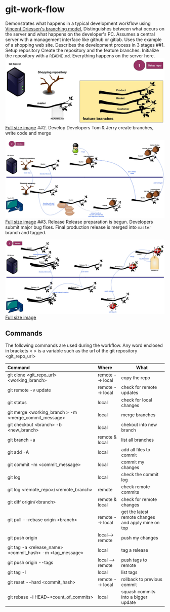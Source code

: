 # git-work-flow

Demonstrates what happens in a typical development workflow using [Vincent Driessen's branching model.](http://nvie.com/posts/a-successful-git-branching-model/) Distinguishes between what occurs on the server and what happens on the developer's PC. Assumes a central server with a management interface like github or gitlab. Uses the example of a shopping web site.
Describes the development process in 3 stages
##1. Setup repository
Create the repository and the feature branches. Initialize the repository with a `README.md`. Everything happens on the server here.
![alt text](images/gitflow1.jpg "Stage 1. Setup repo")
[Full size image](https://raw.githubusercontent.com/PhilCorcoran/git-work-flow/master/images/gitflow1.jpg)
##2. Develop
Developers Tom &amp; Jerry create branches, write code and merge

![alt text](images/gitflow2.jpg "Stage 2. Developing")
[Full size image](https://raw.githubusercontent.com/PhilCorcoran/git-work-flow/master/images/gitflow2.jpg)
##3. Release
Release preparation is begun. Developers submit major bug fixes. Final production release is merged into `master` branch and tagged.

![alt text](images/gitflow3.jpg "Stage 3. Releasing")
[Full size image](https://raw.githubusercontent.com/PhilCorcoran/git-work-flow/master/images/gitflow3.jpg)

## Commands
The following commands are used during the workflow. Any word enclosed in brackets &lt; &gt; is a variable such as the url of the git repository &lt;git_repo_url&gt;

| Command                                                                    | Where            | What                        |
|:---------------------------------------------------------------------------|:-----------------|-----------------------------|
| git clone &lt;git_repo_url&gt; &lt;working_branch&gt;                      | remote --> local | copy the repo               |
| git remote -v update                                                       | remote --> local | check for remote updates    |
| git status                                                                 | local            | check for local changes     |
| git merge &lt;working_branch &gt; -m &lt;merge_commit_message&gt;          | local            | merge branches              |
| git checkout &lt;branch&gt; -b &lt;new_branch&gt;                          | local            | chekout into new branch     |
| git branch -a                                                              | remote & local   | list all branches           |
| git add -A                                                                 | local            | add all files to commit     |
| git commit -m &lt;commit_message&gt;                                       | local            | commit my changes           |
| git log                                                                    | local            | check the commit log        |
| git log &lt;remote_repo&gt;/&lt;remote_branch&gt;                          | remote           | check remote commits        |
| git diff origin/&lt;branch&gt;                                             | remote & local   | check for remote changes    |
| git pull --rebase origin &lt;branch&gt;                                    | remote --> local | get the latest remote changes and apply mine on top  |
| git push origin                                                            | local--> remote  | push my changes             | 
| git tag -a &lt;release_name&gt; &lt;commit_hash&gt; -m &lt;tag_message&gt; | local            | tag a release               |
| git push origin --tags                                                     | local --> remote | push tags to remote         |
| git tag -l                                                                 | local            | list tags                   |
| git reset --hard &lt;commit_hash&gt;                                       | remote --> local | rollback to previous commit |
| git rebase -i HEAD~&lt;count_of_commits&gt;                                | local            | squash commits into a bigger update |


